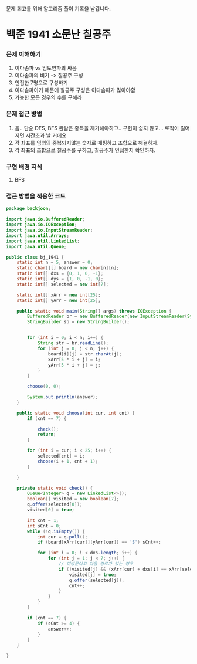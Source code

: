 문제 회고를 위해 알고리즘 풀이 기록을 남깁니다.

# 백준 1941 소문난 칠공주


### 문제 이해하기
1. 이다솜파 vs 임도연파의 싸움
2. 이다솜파의 비기 -> 칠공주 구성
3. 인접한 7명으로 구성하기
4. 이다솜파이기 때문에 칠공주 구성은 이다솜파가 많아야함
5. 가능한 모든 경우의 수를 구해라

### 문제 접근 방법
1. 음.. 단순 DFS, BFS 완탐은 중복을 제거해야하고.. 구현이 쉽지 않고... 로직이 길어지면 시간초과 날 거에요
2. 각 좌표를 임의의 중복되지않는 숫자로 매핑하고 조합으로 해결하자.
3. 각 좌표의 조합으로 칠공주를 구하고, 칠공주가 인접한지 확인하자.

### 구현 배경 지식
1. BFS

### 접근 방법을 적용한 코드
```java
package backjoon;

import java.io.BufferedReader;
import java.io.IOException;
import java.io.InputStreamReader;
import java.util.Arrays;
import java.util.LinkedList;
import java.util.Queue;

public class bj_1941 {
    static int n = 5, answer = 0;
    static char[][] board = new char[n][n];
    static int[] dxs = {0, 1, 0, -1};
    static int[] dys = {1, 0, -1, 0};
    static int[] selected = new int[7];

    static int[] xArr = new int[25];
    static int[] yArr = new int[25];

    public static void main(String[] args) throws IOException {
        BufferedReader br = new BufferedReader(new InputStreamReader(System.in));
        StringBuilder sb = new StringBuilder();


        for (int i = 0; i < n; i++) {
            String str = br.readLine();
            for (int j = 0; j < n; j++) {
                board[i][j] = str.charAt(j);
                xArr[5 * i + j] = i;
                yArr[5 * i + j] = j;
            }
        }

        choose(0, 0);

        System.out.println(answer);
    }

    public static void choose(int cur, int cnt) {
        if (cnt == 7) {

            check();
            return;
        }

        for (int i = cur; i < 25; i++) {
            selected[cnt] = i;
            choose(i + 1, cnt + 1);
        }

    }

    private static void check() {
        Queue<Integer> q = new LinkedList<>();
        boolean[] visited = new boolean[7];
        q.offer(selected[0]);
        visited[0] = true;

        int cnt = 1;
        int sCnt = 0;
        while (!q.isEmpty()) {
            int cur = q.poll();
            if (board[xArr[cur]][yArr[cur]] == 'S') sCnt++;

            for (int i = 0; i < dxs.length; i++) {
                for (int j = 1; j < 7; j++) {
                    // 미방문이고 다음 경로가 있는 경우
                    if (!visited[j] && (xArr[cur] + dxs[i] == xArr[selected[j]]) && (yArr[cur] + dys[i] == yArr[selected[j]])) {
                        visited[j] = true;
                        q.offer(selected[j]);
                        cnt++;
                    }
                }
            }
        }

        if (cnt == 7) {
            if (sCnt >= 4) {
                answer++;
            }
        }
    }

}

```